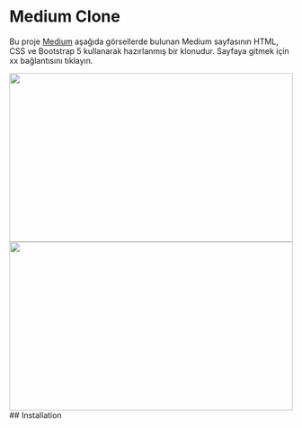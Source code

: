 # Medium Clone

Bu proje [Medium](https://medium.com/) aşağıda görsellerde bulunan Medium sayfasının HTML, CSS ve Bootstrap 5 kullanarak hazırlanmış bir klonudur. Sayfaya gitmek için xx bağlantısını tıklayın.

<img src="https://i.ibb.co/jWcGwrq/medium1.jpg" width="100%" height="300px" alt="">
<img src="https://i.ibb.co/H7cwMbR/medium2.jpg" width="100%" height="300px" alt="">
<!-- ![medium1](https://i.ibb.co/jWcGwrq/medium1.jpg =1024x768)
![medium2](https://i.ibb.co/H7cwMbR/medium2.jpg =1024x768) -->
## Installation
